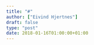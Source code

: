 ```yaml
---
title: "#"
author: ["Eivind Hjertnes"]
draft: false
type: "post"
date: 2018-01-16T01:00:00+01:00
---
```

